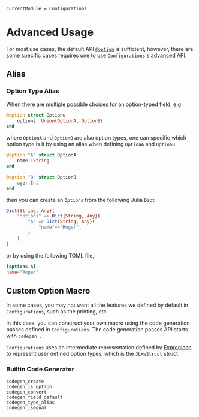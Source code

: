 ```@meta
CurrentModule = Configurations
```

# Advanced Usage

For most use cases, the default API [`@option`](@ref) is sufficient, however, there are some
specific cases requires one to use `Configurations`'s advanced API.


## Alias

### Option Type Alias

When there are multiple possible choices for an option-typed field, e.g

```julia
@option struct Options
    options::Union{OptionA, OptionB}
end
```

where `OptionA` and `OptionB` are also option types, one can specific which
option type is it by using an alias when defining `OptionA` and `OptionB`

```julia
@option "A" struct OptionA
    name::String
end

@option "B" struct OptionB
    age::Int
end
```

then you can create an `Options` from the following Julia `Dict`

```julia
Dict{String, Any}(
    "options" => Dict{String, Any}(
        "A" => Dict{String, Any}(
            "name"=>"Roger",
        )
    )
)
```

or by using the following TOML file,

```toml
[options.A]
name="Roger"
```

## Custom Option Macro

In some cases, you may not want all the features we defined by default in `Configurations`,
such as the printing, etc.

In this case, you can construct your own macro using the code generation passes defined in
`Configurations`. The code generation passes API starts with `codegen_`.

`Configurations` uses an intermediate representation defined by [Expronicon](https://github.com/Roger-luo/Expronicon.jl) to represent user defined option types,
which is the `JLKwStruct` struct.

### Builtin Code Generator

```@docs
codegen_create
codegen_is_option
codegen_convert
codegen_field_default
codegen_type_alias
codegen_isequal
```
